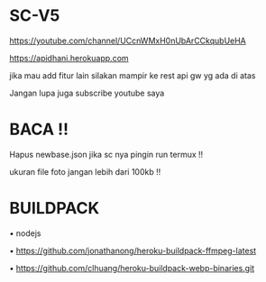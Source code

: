 # SC-V5
https://youtube.com/channel/UCcnWMxH0nUbArCCkqubUeHA

https://apidhani.herokuapp.com

jika mau add fitur lain silakan mampir ke
rest api gw yg ada di atas

Jangan lupa juga subscribe youtube saya

# BACA !!
Hapus newbase.json
jika sc nya pingin run termux !!

ukuran file foto jangan lebih dari 100kb !! 

# BUILDPACK
• nodejs

• https://github.com/jonathanong/heroku-buildpack-ffmpeg-latest

• https://github.com/clhuang/heroku-buildpack-webp-binaries.git
